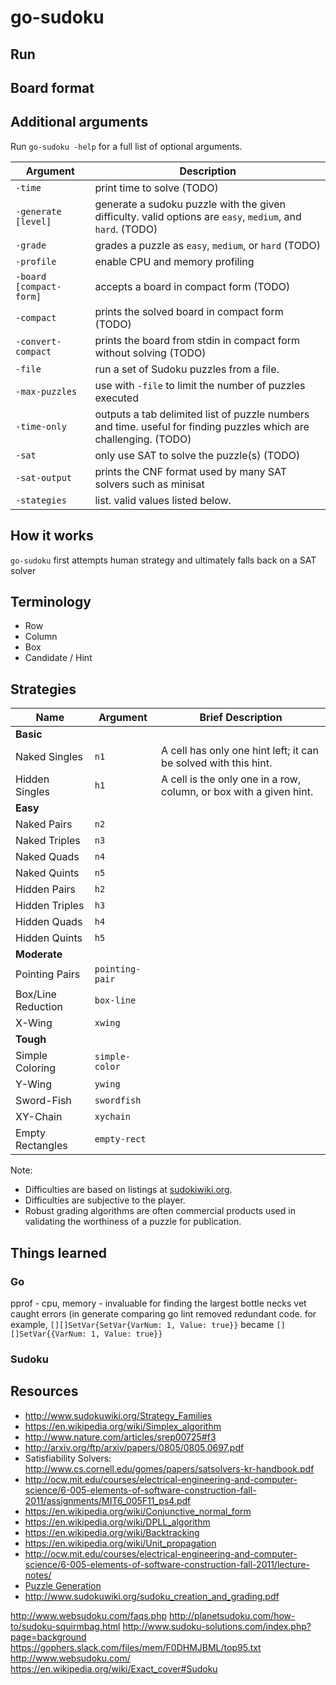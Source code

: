 # go-sudoku

## Run

## Board format

## Additional arguments

Run `go-sudoku -help` for a full list of optional arguments.

| Argument                | Description
|-------------------------|-------------
| `-time`                 | print time to solve (TODO)
| `-generate [level]`     | generate a sudoku puzzle with the given difficulty. valid options are `easy`, `medium`, and `hard`. (TODO)
| `-grade`                | grades a puzzle as `easy`, `medium`, or `hard` (TODO)
| `-profile`              | enable CPU and memory profiling
| `-board [compact-form]` | accepts a board in compact form (TODO)
| `-compact`              | prints the solved board in compact form (TODO)
| `-convert-compact`      | prints the board from stdin in compact form without solving (TODO)
| `-file`                 | run a set of Sudoku puzzles from a file.
| `-max-puzzles`          | use with `-file` to limit the number of puzzles executed
| `-time-only`            | outputs a tab delimited list of puzzle numbers and time. useful for finding puzzles which are challenging. (TODO)
| `-sat`                  | only use SAT to solve the puzzle(s) (TODO)
| `-sat-output`           | prints the CNF format used by many SAT solvers such as minisat
| `-stategies`            | list. valid values listed below.

## How it works

`go-sudoku` first attempts human strategy and ultimately falls back on a SAT solver

## Terminology

- Row
- Column
- Box
- Candidate / Hint

## Strategies

| Name               | Argument        | Brief Description
|--------------------|-----------------|-------------------------
| **Basic**          |                 |
| Naked Singles      | `n1`            | A cell has only one hint left; it can be solved with this hint.
| Hidden Singles     | `h1`            | A cell is the only one in a row, column, or box with a given hint.
| **Easy**           |                 |
| Naked Pairs        | `n2`            |
| Naked Triples      | `n3`            |
| Naked Quads        | `n4`            |
| Naked Quints       | `n5`            |
| Hidden Pairs       | `h2`            |
| Hidden Triples     | `h3`            |
| Hidden Quads       | `h4`            |
| Hidden Quints      | `h5`            |
| **Moderate**       |                 |
| Pointing Pairs     | `pointing-pair` |
| Box/Line Reduction | `box-line`      |
| X-Wing             | `xwing`         |
| **Tough**          |                 |
| Simple Coloring    | `simple-color`  |
| Y-Wing             | `ywing`         |
| Sword-Fish         | `swordfish`     |
| XY-Chain           | `xychain`       |
| Empty Rectangles   | `empty-rect`    |

Note:
- Difficulties are based on listings at [sudokiwiki.org](http://www.sudokuwiki.org/sudoku.htm).
- Difficulties are subjective to the player.
- Robust grading algorithms are often commercial products used in validating the worthiness of a puzzle for publication.

## Things learned

### Go

pprof - cpu, memory - invaluable for finding the largest bottle necks
vet caught errors (in generate comparing 
go lint removed redundant code. for example, `[][]SetVar{SetVar{VarNum: 1, Value: true}}` became `[][]SetVar{{VarNum: 1, Value: true}}`

### Sudoku

## Resources

- http://www.sudokuwiki.org/Strategy_Families
- https://en.wikipedia.org/wiki/Simplex_algorithm
- http://www.nature.com/articles/srep00725#f3
- http://arxiv.org/ftp/arxiv/papers/0805/0805.0697.pdf
- Satisfiability Solvers: http://www.cs.cornell.edu/gomes/papers/satsolvers-kr-handbook.pdf
- http://ocw.mit.edu/courses/electrical-engineering-and-computer-science/6-005-elements-of-software-construction-fall-2011/assignments/MIT6_005F11_ps4.pdf
- https://en.wikipedia.org/wiki/Conjunctive_normal_form
- https://en.wikipedia.org/wiki/DPLL_algorithm
- https://en.wikipedia.org/wiki/Backtracking
- https://en.wikipedia.org/wiki/Unit_propagation
- http://ocw.mit.edu/courses/electrical-engineering-and-computer-science/6-005-elements-of-software-construction-fall-2011/lecture-notes/
- [Puzzle Generation](http://zhangroup.aporc.org/images/files/Paper_3485.pdf)
- http://www.sudokuwiki.org/sudoku_creation_and_grading.pdf

http://www.websudoku.com/faqs.php
http://planetsudoku.com/how-to/sudoku-squirmbag.html
http://www.sudoku-solutions.com/index.php?page=background
https://gophers.slack.com/files/mem/F0DHMJBML/top95.txt
http://www.websudoku.com/
https://en.wikipedia.org/wiki/Exact_cover#Sudoku
